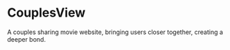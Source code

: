 # CouplesView
A couples sharing movie website, bringing users closer together, creating a deeper bond. 
